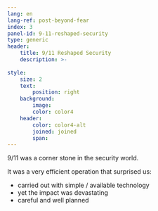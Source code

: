 ```yaml
---
lang: en
lang-ref: post-beyond-fear
index: 3
panel-id: 9-11-reshaped-security
type: generic
header:
    title: 9/11 Reshaped Security
    description: >-
        
style:
    size: 2
    text:
        position: right
    background:
        image:
        color: color4
    header:
        color: color4-alt
        joined: joined
        span:
---
```

9/11 was a corner stone in the security world.

It was a very efficient operation that surprised us:
- carried out with simple / available technology
- yet the impact was devastating
- careful and well planned
